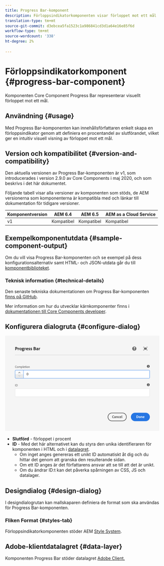 ```yaml
---
title: Progress Bar-komponent
description: Förloppsindikatorkomponenten visar förloppet mot ett mål
translation-type: tm+mt
source-git-commit: d3ebcea5fa1523c1a986841cd3d1a64e16e85f6d
workflow-type: tm+mt
source-wordcount: '338'
ht-degree: 2%

---
```



# Förloppsindikatorkomponent {#progress-bar-component}

Komponenten Core Component Progress Bar representerar visuellt förloppet mot ett mål.

## Användning {#usage}

Med Progress Bar-komponenten kan innehållsförfattaren enkelt skapa en förloppsindikator genom att definiera en procentandel av slutförandet, vilket ger en intuitiv visuell visning av förloppet mot ett mål.

## Version och kompatibilitet {#version-and-compatibility}

Den aktuella versionen av Progress Bar-komponenten är v1, som introducerades i version 2.9.0 av Core Components i maj 2020, och som beskrivs i det här dokumentet.

Följande tabell visar alla versioner av komponenten som stöds, de AEM versionerna som komponenterna är kompatibla med och länkar till dokumentation för tidigare versioner.

| Komponentversion | AEM 6.4 | AEM 6.5 | AEM as a Cloud Service |
|---|---|---|---|
| v1 | Kompatibel | Kompatibel | Kompatibel |

## Exempelkomponentutdata {#sample-component-output}

Om du vill visa Progress Bar-komponenten och se exempel på dess konfigurationsalternativ samt HTML- och JSON-utdata går du till [komponentbiblioteket](https://adobe.com/go/aem_cmp_library_progressbar).

### Teknisk information {#technical-details}

Den senaste tekniska dokumentationen om Progress Bar-komponenten [finns på GitHub](https://adobe.com/go/aem_cmp_tech_progress_v1).

Mer information om hur du utvecklar kärnkomponenter finns i [dokumentationen till Core Components developer](/help/developing/overview.md).

## Konfigurera dialogruta {#configure-dialog}

![Förloppsindikatorkomponentens redigeringsdialogruta](/help/assets/progress-bar-edit.png)

* **Slutförd**  - förloppet i procent
* **ID**  - Med det här alternativet kan du styra den unika identifieraren för komponenten i HTML och i  [datalagret](/help/developing/data-layer/overview.md).
   * Om inget anges genereras ett unikt ID automatiskt åt dig och du hittar det genom att granska den resulterande sidan.
   * Om ett ID anges är det författarens ansvar att se till att det är unikt.
   * Om du ändrar ID:t kan det påverka spårningen av CSS, JS och datalager.

## Designdialog {#design-dialog}

I designdialogrutan kan mallskaparen definiera de format som ska användas för Progress Bar-komponenten.

### Fliken Format {#styles-tab}

Förloppsindikatorkomponenten stöder AEM [Style System](/help/get-started/authoring.md#component-styling).

## Adobe-klientdatalagret {#data-layer}

Komponenten Progress Bar stöder datalagret [Adobe Client.](/help/developing/data-layer/overview.md)
